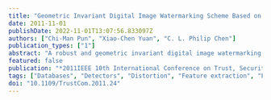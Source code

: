 ```yaml
---
title: "Geometric Invariant Digital Image Watermarking Scheme Based on Feature Points Detector and Histogram Distribution"
date: 2011-11-01
publishDate: 2022-11-01T13:07:56.833097Z
authors: ["Chi-Man Pun", "Xiao-Chen Yuan", "C. L. Philip Chen"]
publication_types: ["1"]
abstract: "A robust and geometric invariant digital image watermarking scheme based on SIFT Based Feature Points Detector (SIFTFPD) and histogram distribution is proposed in this paper. The SIFTFPD is proposed to extract geometric invariant feature points from the host image for watermark embedding; and the descriptor is generated subsequently. With the feature extraction procedure, the circular regions centered at the extracted feature points and with the given radius are defined as embedding regions. For watermark embedding, some pixels are moved to form a specific pattern in the intensity-level histogram distribution in each embedding region, to indicate the watermark. For watermark extraction, the embedded regions are generated with the descriptor and according to the intensity-level histogram distribution in each region, the watermark can be extracted. Experimental results show that the proposed scheme is very robust against geometric distortion such as rotation, scaling, cropping, and affine transformation; and common signal processing, such as JPEG compression, median filtering, and Gaussian low-pass filtering."
featured: false
publication: "*2011IEEE 10th International Conference on Trust, Security and Privacy in Computing and Communications*"
tags: ["Databases", "Detectors", "Distortion", "Feature extraction", "Feature Extraction", "Geometric Invariant", "Histogram Distribution", "Histograms", "Robustness", "SIFT", "Watermarking"]
doi: "10.1109/TrustCom.2011.24"
---
```


